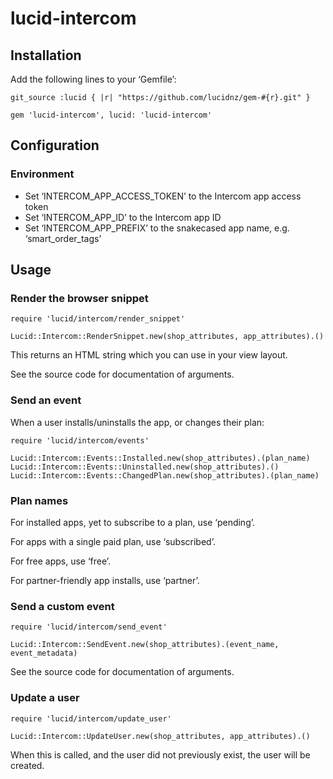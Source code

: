 lucid-intercom
==============

Installation
------------

Add the following lines to your ‘Gemfile’:

    git_source :lucid { |r| "https://github.com/lucidnz/gem-#{r}.git" }

    gem 'lucid-intercom', lucid: 'lucid-intercom'


Configuration
-------------

### Environment

* Set ‘INTERCOM_APP_ACCESS_TOKEN’ to the Intercom app access token
* Set ‘INTERCOM_APP_ID’ to the Intercom app ID
* Set ‘INTERCOM_APP_PREFIX’ to the snakecased app name, e.g. ‘smart_order_tags’


Usage
-----

### Render the browser snippet

    require 'lucid/intercom/render_snippet'

    Lucid::Intercom::RenderSnippet.new(shop_attributes, app_attributes).()

This returns an HTML string which you can use in your view layout.

See the source code for documentation of arguments.


### Send an event

When a user installs/uninstalls the app, or changes their plan:

    require 'lucid/intercom/events'

    Lucid::Intercom::Events::Installed.new(shop_attributes).(plan_name)
    Lucid::Intercom::Events::Uninstalled.new(shop_attributes).()
    Lucid::Intercom::Events::ChangedPlan.new(shop_attributes).(plan_name)


### Plan names

For installed apps, yet to subscribe to a plan, use ‘pending’.

For apps with a single paid plan, use ‘subscribed’.

For free apps, use ‘free’.

For partner-friendly app installs, use ‘partner’.


### Send a custom event

    require 'lucid/intercom/send_event'

    Lucid::Intercom::SendEvent.new(shop_attributes).(event_name, event_metadata)

See the source code for documentation of arguments.


### Update a user

    require 'lucid/intercom/update_user'

    Lucid::Intercom::UpdateUser.new(shop_attributes, app_attributes).()

When this is called, and the user did not previously exist, the
user will be created.
